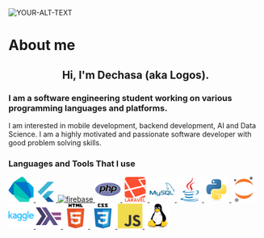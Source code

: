 <picture>
 <source media="(prefers-color-scheme: dark)" srcset="https://external-content.duckduckgo.com/iu/?u=https%3A%2F%2Ftse4.mm.bing.net%2Fth%3Fid%3DOIP.sl7nYjNIfPCoDuKqmWVi9gHaFj%26pid%3DApi&f=1&ipt=ffd83dc0ff1a28def2b02322d6d0552efb59444eb7e53c8af3629f1192ea132f&ipo=images">
 <source media="(prefers-color-scheme: light)" srcset="https://external-content.duckduckgo.com/iu/?u=https%3A%2F%2Ftse4.mm.bing.net%2Fth%3Fid%3DOIP.sl7nYjNIfPCoDuKqmWVi9gHaFj%26pid%3DApi&f=1&ipt=ffd83dc0ff1a28def2b02322d6d0552efb59444eb7e53c8af3629f1192ea132f&ipo=images">
 <img alt="YOUR-ALT-TEXT" src="https://external-content.duckduckgo.com/iu/?u=https%3A%2F%2Ftse4.mm.bing.net%2Fth%3Fid%3DOIP.sl7nYjNIfPCoDuKqmWVi9gHaFj%26pid%3DApi&f=1&ipt=ffd83dc0ff1a28def2b02322d6d0552efb59444eb7e53c8af3629f1192ea132f&ipo=images">
</picture>

# About me

<h2 align="center">Hi, I'm Dechasa (aka Logos). </h2>

<h3>I am a software engineering student working on various programming languages and platforms. </h3>

<p>I am interested in mobile development, backend development, AI and Data Science. I am a highly motivated and passionate software developer with good problem solving skills. </p>

<h3 align="left">Languages and Tools That I use</h3>
<p align="left">
 <a href="https://dart.dev/" target="_blank" rel="noreferrer">
    <img
      src="https://github.com/devicons/devicon/raw/master/icons/dart/dart-original.svg"
      alt="dart"
      width="50"
      height="50"
    />
  </a>

 <a href="https://flutter.dev/" target="_blank" rel="noreferrer">
    <img
      src="https://github.com/devicons/devicon/raw/master/icons/flutter/flutter-original.svg"
      alt="flutter"
      width="40"
      height="40"
    />
  </a>
  
  <a href="https://firebase.google.com/" target="_blank" rel="noreferrer">
    <img
      src="https://www.vectorlogo.zone/logos/firebase/firebase-icon.svg"
      alt="firebase"
      width="50"
      height="50"
    />
  </a>
  
  <a href="https://www.php.net/" target="_blank" rel="noreferrer">
    <img
      src="https://github.com/devicons/devicon/raw/master/icons/php/php-original.svg"
      alt="php"
      width="50"
      height="50"
    />
  </a>

  <a href="https://laravel.com/" target="_blank" rel="noreferrer">
    <img
      src="https://github.com/devicons/devicon/blob/master/icons/laravel/laravel-plain-wordmark.svg"
      alt="Laravel"
      width="50"
      height="50"
    />
  </a>

  <a href="https://www.mysql.com/" target="_blank" rel="noreferrer">
    <img
      src="https://github.com/devicons/devicon/raw/master/icons/mysql/mysql-plain-wordmark.svg"
      alt="MySql"
      width="50"
      height="50"
    />
  </a>

   <a href="https://www.java.com" target="_blank" rel="noreferrer">
    <img
      src="https://raw.githubusercontent.com/devicons/devicon/master/icons/java/java-original.svg"
      alt="java"
      width="50"
      height="50"
    />
  </a>

  <a href="https://www.python.org" target="_blank" rel="noreferrer">
    <img
      src="https://raw.githubusercontent.com/devicons/devicon/master/icons/python/python-original.svg"
      alt="python"
      width="50"
      height="50"
    />
  </a>

  <a href="https://jupyter.org/" target="_blank" rel="noreferrer">
    <img
      src="https://github.com/devicons/devicon/raw/master/icons/jupyter/jupyter-original.svg"
      alt="jupyter"
      width="50"
      height="50"
    />
  </a>

  <a href="https://www.kaggle.com/" target="_blank" rel="noreferrer">
    <img
      src="https://github.com/devicons/devicon/raw/master/icons/kaggle/kaggle-original-wordmark.svg"
      alt="kaggle"
      width="50"
      height="50"
    />
  </a>

  <a href="https://www.haskell.org/" target="_blank" rel="noreferrer">
    <img
      src="https://github.com/devicons/devicon/raw/master/icons/haskell/haskell-original.svg"
      alt="Haskell"
      width="50"
      height="50"
    />
  </a>
 
 <a href="https://www.w3.org/html/" target="_blank" rel="noreferrer">
    <img
      src="https://raw.githubusercontent.com/devicons/devicon/master/icons/html5/html5-original-wordmark.svg"
      alt="html5"
      width="50"
      height="50"
    />
  </a>

  <a href="https://www.w3schools.com/css/" target="_blank" rel="noreferrer">
    <img
      src="https://raw.githubusercontent.com/devicons/devicon/master/icons/css3/css3-original-wordmark.svg"
      alt="css3"
      width="50"
      height="50"
    />
  </a>
 
 <a href="https://www.w3schools.com/js/ttps://www.w3schools.com/javascript/" target="_blank" rel="noreferrer">
    <img
      src="https://github.com/devicons/devicon/raw/master/icons/javascript/javascript-original.svg"
      alt="javascript"
      width="50"
      height="50"
    />
  </a>
  
  <a href="https://www.linux.org/" target="_blank" rel="noreferrer">
    <img
      src="https://raw.githubusercontent.com/devicons/devicon/master/icons/linux/linux-original.svg"
      alt="linux"
      width="50"
      height="50"
    />
  </a>
 
</p>


